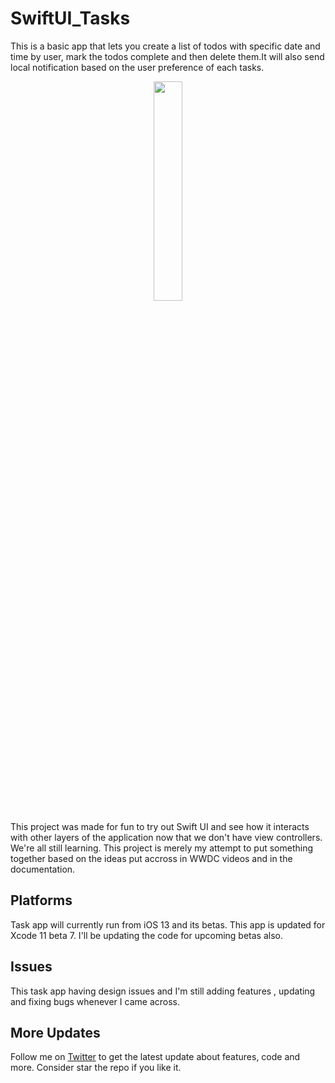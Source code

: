 # SwiftUI_Tasks
 This is a basic app that lets you create a list of todos with specific date and time by user, mark the todos complete and then delete them.It will also send local notification based on the user preference of each tasks.

<p align="center">
  <img src="https://github.com/shankarmadeshvaran/SwiftUI_Tasks/blob/master/ToDo-tasks.gif" width="30%"/>
</p>

This project was made for fun to try out Swift UI and see how it interacts with other layers of the application now that we don't have view controllers. We're all still learning. This project is merely my attempt to put something together based on the ideas put accross in WWDC videos and in the documentation.

## Platforms
Task app will currently run from iOS 13 and its betas.
This app is updated for Xcode 11 beta 7. I'll be updating the code for upcoming betas also.

## Issues
This task app having design issues and I'm still adding features , updating and fixing bugs whenever I came across.

## More Updates
Follow me on [Twitter](https://twitter.com/Shankar__am) to get the latest update about features, code and more. Consider star the repo if you like it. 



